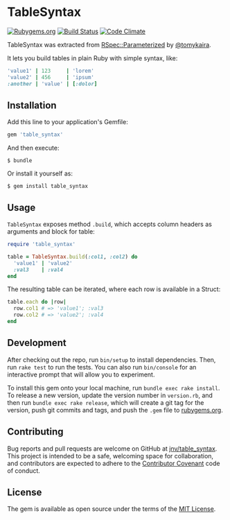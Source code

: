 # TableSyntax

[![Rubygems.org](https://img.shields.io/gem/v/table_syntax.svg?style=flat-square)](https://rubygems.org/gems/table_syntax)
[![Build Status](https://img.shields.io/travis/jnv/table_syntax.svg?style=flat-square)](https://travis-ci.org/jnv/table_syntax)
[![Code Climate](https://img.shields.io/codeclimate/github/jnv/table_syntax.svg?style=flat-square)](https://codeclimate.com/github/jnv/table_syntax)

TableSyntax was extracted from [RSpec::Parameterized](https://github.com/tomykaira/rspec-parameterized) by [@tomykaira](https://github.com/tomykaira).

It lets you build tables in plain Ruby with simple syntax, like:

```ruby
'value1' | 123     | 'lorem'
'value2' | 456     | 'ipsum'
:another | 'value' | [:dolor]
```

## Installation

Add this line to your application's Gemfile:

```ruby
gem 'table_syntax'
```

And then execute:

    $ bundle

Or install it yourself as:

    $ gem install table_syntax

## Usage

`TableSyntax` exposes method `.build`, which accepts column headers as arguments and block for table:

```ruby
require 'table_syntax'

table = TableSyntax.build(:col1, :col2) do
  'value1' | 'value2'
  :val3    | :val4
end
```

The resulting table can be iterated, where each row is available in a Struct:

```ruby
table.each do |row|
  row.col1 # => 'value1'; :val3
  row.col2 # => 'value2'; :val4
end
```

## Development

After checking out the repo, run `bin/setup` to install dependencies. Then, run `rake test` to run the tests. You can also run `bin/console` for an interactive prompt that will allow you to experiment.

To install this gem onto your local machine, run `bundle exec rake install`. To release a new version, update the version number in `version.rb`, and then run `bundle exec rake release`, which will create a git tag for the version, push git commits and tags, and push the `.gem` file to [rubygems.org](https://rubygems.org).

## Contributing

Bug reports and pull requests are welcome on GitHub at [jnv/table_syntax](https://github.com/jnv/table_syntax). This project is intended to be a safe, welcoming space for collaboration, and contributors are expected to adhere to the [Contributor Covenant](http://contributor-covenant.org) code of conduct.


## License

The gem is available as open source under the terms of the [MIT License](http://opensource.org/licenses/MIT).


